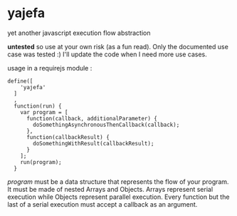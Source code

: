 yajefa
======

yet another javascript execution flow abstraction


**untested** so use at your own risk (as a fun read). Only the documented use case was tested :) I'll update the code when I need more use cases.

usage in a requirejs module :
```
define([
    'yajefa'
  ]
  ,
  function(run) {
    var program = [
      function(callback, additionalParameter) {
        doSomethingAsynchronousThenCallback(callback);
      },
      function(callbackResult) {
        doSomethingWithResult(callbackResult);
      }
    ];
    run(program);
  }
```

*program* must be a data structure that represents the flow of your program. It must be made of nested Arrays and Objects.
Arrays represent serial execution while Objects represent parallel execution.
Every function but the last of a serial execution must accept a callback as an argument.
